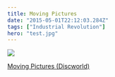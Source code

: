 ```yaml
---
title: Moving Pictures
date: "2015-05-01T22:12:03.284Z"
tags: ["Industrial Revolution"]
hero: "test.jpg"
---
```


<a target="_blank"  href="https://www.amazon.com/gp/product/0062237349/ref=as_li_tl?ie=UTF8&camp=1789&creative=9325&creativeASIN=0062237349&linkCode=as2&tag=onionblossom-20&linkId=98fa325673134045121b414520c5c97d"><img border="0" src="//ws-na.amazon-adsystem.com/widgets/q?_encoding=UTF8&MarketPlace=US&ASIN=0062237349&ServiceVersion=20070822&ID=AsinImage&WS=1&Format=_SL250_&tag=onionblossom-20" ></a><img src="//ir-na.amazon-adsystem.com/e/ir?t=onionblossom-20&l=am2&o=1&a=0062237349" width="1" height="1" border="0" alt="" style="border:none !important; margin:0px !important;" />

<a target="_blank" href="https://www.amazon.com/gp/product/0062237349/ref=as_li_tl?ie=UTF8&camp=1789&creative=9325&creativeASIN=0062237349&linkCode=as2&tag=onionblossom-20&linkId=4e7d521830978a28630821c2e8ef4356">Moving Pictures (Discworld)</a><img src="//ir-na.amazon-adsystem.com/e/ir?t=onionblossom-20&l=am2&o=1&a=0062237349" width="1" height="1" border="0" alt="" style="border:none !important; margin:0px !important;" />

